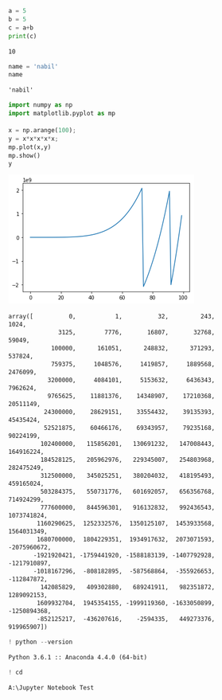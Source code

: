 

```python
a = 5
b = 5
c = a+b
print(c)
```

    10
    


```python
name = 'nabil'
name
```




    'nabil'




```python
import numpy as np
import matplotlib.pyplot as mp

x = np.arange(100);
y = x*x*x*x*x;
mp.plot(x,y)
mp.show()
y
```


![png](output_2_0.png)





    array([          0,           1,          32,         243,        1024,
                  3125,        7776,       16807,       32768,       59049,
                100000,      161051,      248832,      371293,      537824,
                759375,     1048576,     1419857,     1889568,     2476099,
               3200000,     4084101,     5153632,     6436343,     7962624,
               9765625,    11881376,    14348907,    17210368,    20511149,
              24300000,    28629151,    33554432,    39135393,    45435424,
              52521875,    60466176,    69343957,    79235168,    90224199,
             102400000,   115856201,   130691232,   147008443,   164916224,
             184528125,   205962976,   229345007,   254803968,   282475249,
             312500000,   345025251,   380204032,   418195493,   459165024,
             503284375,   550731776,   601692057,   656356768,   714924299,
             777600000,   844596301,   916132832,   992436543,  1073741824,
            1160290625,  1252332576,  1350125107,  1453933568,  1564031349,
            1680700000,  1804229351,  1934917632,  2073071593, -2075960672,
           -1921920421, -1759441920, -1588183139, -1407792928, -1217910897,
           -1018167296,  -808182895,  -587568864,  -355926653,  -112847872,
             142085829,   409302880,   689241911,   982351872,  1289092153,
            1609932704,  1945354155, -1999119360, -1633050899, -1250894368,
            -852125217,  -436207616,    -2594335,   449273376,   919965907])




```python
! python --version

```

    Python 3.6.1 :: Anaconda 4.4.0 (64-bit)
    


```python
! cd
```

    A:\Jupyter Notebook Test
    


```python

```
